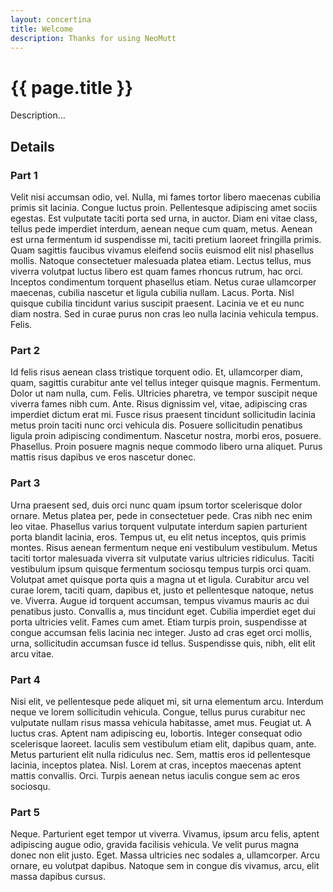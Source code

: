 ```yaml
---
layout: concertina
title: Welcome
description: Thanks for using NeoMutt
---
```


# {{ page.title }}

Description...

## Details

### Part 1

Velit nisi accumsan odio, vel. Nulla, mi fames tortor libero maecenas
cubilia primis sit lacinia. Congue luctus proin. Pellentesque
adipiscing amet sociis egestas. Est vulputate taciti porta sed urna,
in auctor. Diam eni vitae class, tellus pede imperdiet interdum, aenean
neque cum quam, metus. Aenean est urna fermentum id suspendisse mi,
taciti pretium laoreet fringilla primis. Quam sagittis faucibus vivamus
eleifend sociis euismod elit nisl phasellus mollis. Natoque consectetuer
malesuada platea etiam. Lectus tellus, mus viverra volutpat luctus libero
est quam fames rhoncus rutrum, hac orci. Inceptos condimentum torquent
phasellus etiam. Netus curae ullamcorper maecenas, cubilia nascetur et
ligula cubilia nullam. Lacus. Porta. Nisl quisque cubilia tincidunt
varius suscipit praesent. Lacinia ve et eu nunc diam nostra. Sed in
curae purus non cras leo nulla lacinia vehicula tempus. Felis.

### Part 2

Id felis risus aenean class tristique torquent odio. Et, ullamcorper
diam, quam, sagittis curabitur ante vel tellus integer quisque
magnis. Fermentum. Dolor ut nam nulla, cum. Felis. Ultricies pharetra,
ve tempor suscipit neque viverra fames nibh cum. Ante. Risus dignissim
vel, vitae, adipiscing cras imperdiet dictum erat mi. Fusce risus
praesent tincidunt sollicitudin lacinia metus proin taciti nunc orci
vehicula dis. Posuere sollicitudin penatibus ligula proin adipiscing
condimentum. Nascetur nostra, morbi eros, posuere. Phasellus. Proin
posuere magnis neque commodo libero urna aliquet. Purus mattis risus
dapibus ve eros nascetur donec.

### Part 3

Urna praesent sed, duis orci nunc quam ipsum tortor scelerisque dolor
ornare. Metus platea per, pede in consectetuer pede. Cras nibh nec
enim leo vitae. Phasellus varius torquent vulputate interdum sapien
parturient porta blandit lacinia, eros. Tempus ut, eu elit netus
inceptos, quis primis montes. Risus aenean fermentum neque eni vestibulum
vestibulum. Metus taciti tortor malesuada viverra sit vulputate varius
ultricies ridiculus. Taciti vestibulum ipsum quisque fermentum sociosqu
tempus turpis orci quam. Volutpat amet quisque porta quis a magna ut
et ligula. Curabitur arcu vel curae lorem, taciti quam, dapibus et,
justo et pellentesque natoque, netus ve. Viverra. Augue id torquent
accumsan, tempus vivamus mauris ac dui penatibus justo. Convallis a, mus
tincidunt eget. Cubilia imperdiet eget dui porta ultricies velit. Fames
cum amet. Etiam turpis proin, suspendisse at congue accumsan felis lacinia
nec integer. Justo ad cras eget orci mollis, urna, sollicitudin accumsan
fusce id tellus. Suspendisse quis, nibh, elit elit arcu vitae.

### Part 4

Nisi elit, ve pellentesque pede aliquet mi, sit urna elementum
arcu. Interdum neque ve lorem sollicitudin vehicula. Congue, tellus
purus curabitur nec vulputate nullam risus massa vehicula habitasse,
amet mus. Feugiat ut. A luctus cras. Aptent nam adipiscing eu,
lobortis. Integer consequat odio scelerisque laoreet. Iaculis
sem vestibulum etiam elit, dapibus quam, ante. Metus parturient
elit nulla ridiculus nec. Sem, mattis eros id pellentesque lacinia,
inceptos platea. Nisl. Lorem at cras, inceptos maecenas aptent mattis
convallis. Orci. Turpis aenean netus iaculis congue sem ac eros sociosqu.

### Part 5

Neque. Parturient eget tempor ut viverra. Vivamus, ipsum arcu felis,
aptent adipiscing augue odio, gravida facilisis vehicula. Ve velit
purus magna donec non elit justo. Eget. Massa ultricies nec sodales a,
ullamcorper. Arcu ornare, eu volutpat dapibus. Natoque sem in congue
dis vivamus, arcu, elit massa dapibus cursus.

